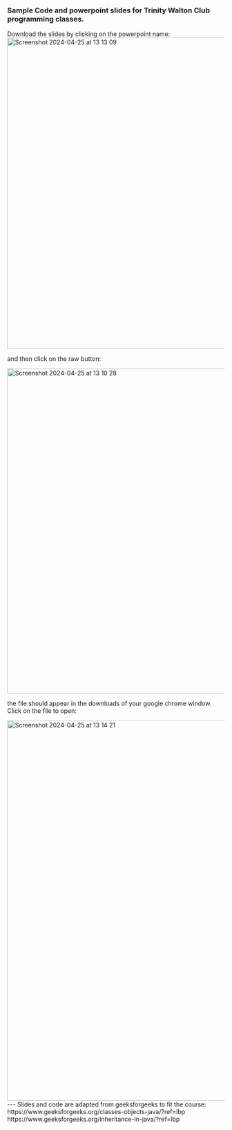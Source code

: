 ### Sample Code and powerpoint slides for Trinity Walton Club programming classes.

Download the slides by clicking on the powerpoint name:
<img width="719" alt="Screenshot 2024-04-25 at 13 13 09" src="https://github.com/b00rg/WaltonProgramming/assets/66336643/b6e02180-3776-4d67-8a83-daa3255e232b">

and then click on the raw button:

<img width="751" alt="Screenshot 2024-04-25 at 13 10 28" src="https://github.com/b00rg/WaltonProgramming/assets/66336643/1bb3120a-2875-4528-843b-7e63114b48a3">

the file should appear in the downloads of your google chrome window. Click on the file to open:

<img width="878" alt="Screenshot 2024-04-25 at 13 14 21" src="https://github.com/b00rg/WaltonProgramming/assets/66336643/9906e369-94ad-4f26-92dd-76d3f1d0875a">
---
Slides and code are adapted from geeksforgeeks to fit the course:
https://www.geeksforgeeks.org/classes-objects-java/?ref=lbp
https://www.geeksforgeeks.org/inheritance-in-java/?ref=lbp

